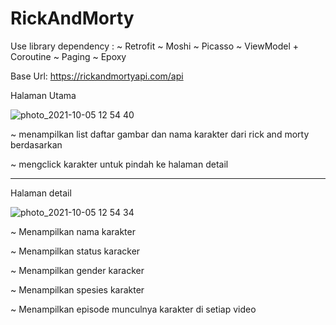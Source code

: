 # RickAndMorty
Use library dependency :
~ Retrofit
~ Moshi
~ Picasso
~ ViewModel + Coroutine
~ Paging
~ Epoxy

Base Url: https://rickandmortyapi.com/api

Halaman Utama

![photo_2021-10-05 12 54 40](https://user-images.githubusercontent.com/73704390/135968701-80b49577-9f3d-4ad5-ad42-9587fbd42288.jpeg)

~ menampilkan list daftar gambar dan nama karakter dari rick and morty berdasarkan 

~ mengclick karakter untuk pindah ke halaman detail

________________________________________________________________________________________

Halaman detail

![photo_2021-10-05 12 54 34](https://user-images.githubusercontent.com/73704390/135968792-23be7320-6b3e-4350-a2b4-0d67f1636807.jpeg)

~ Menampilkan nama karakter

~ Menampilkan status karacker

~ Menampilkan gender karacker

~ Menampilkan spesies karakter

~ Menampilkan episode munculnya karakter di setiap video




